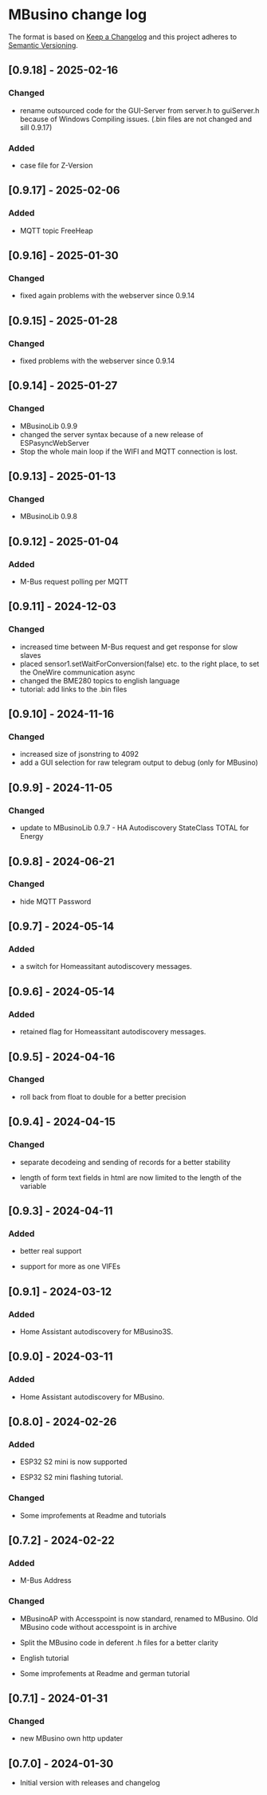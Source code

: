 # MBusino change log

The format is based on [Keep a Changelog](http://keepachangelog.com/)
and this project adheres to [Semantic Versioning](http://semver.org/).


## [0.9.18] - 2025-02-16

### Changed

- rename outsourced code for the GUI-Server from server.h to guiServer.h because of Windows Compiling issues. (.bin files are not changed and sill 0.9.17)

### Added

- case file for Z-Version

## [0.9.17] - 2025-02-06

### Added

- MQTT topic FreeHeap

## [0.9.16] - 2025-01-30

### Changed

- fixed again problems with the webserver since 0.9.14

## [0.9.15] - 2025-01-28

### Changed

- fixed problems with the webserver since 0.9.14

## [0.9.14] - 2025-01-27

### Changed

- MBusinoLib 0.9.9
- changed the server syntax because of a new release of ESPasyncWebServer 
- Stop the whole main loop if the WIFI and MQTT connection is lost.

## [0.9.13] - 2025-01-13

### Changed

- MBusinoLib 0.9.8

## [0.9.12] - 2025-01-04

### Added

- M-Bus request polling per MQTT

## [0.9.11] - 2024-12-03

### Changed

- increased time between M-Bus request and get response for slow slaves 
- placed sensor1.setWaitForConversion(false) etc. to the right place, to set the OneWire communication async
- changed the BME280 topics to english language
- tutorial: add links to the .bin files

## [0.9.10] - 2024-11-16

### Changed

- increased size of jsonstring to 4092 
- add a GUI selection for raw telegram output to debug (only for MBusino)

## [0.9.9] - 2024-11-05

### Changed

- update to MBusinoLib 0.9.7 - HA Autodiscovery StateClass TOTAL for Energy

## [0.9.8] - 2024-06-21

### Changed

- hide MQTT Password

## [0.9.7] - 2024-05-14

### Added

- a switch for Homeassitant autodiscovery messages.

## [0.9.6] - 2024-05-14

### Added

- retained flag for Homeassitant autodiscovery messages.


## [0.9.5] - 2024-04-16

### Changed

- roll back from float to double for a better precision

## [0.9.4] - 2024-04-15

### Changed

- separate decodeing and sending of records for a better stability

- length of form text fields in html are now limited to the length of the variable

## [0.9.3] - 2024-04-11

### Added

- better real support

- support for more as one VIFEs

## [0.9.1] - 2024-03-12

### Added

- Home Assistant autodiscovery for MBusino3S. 

## [0.9.0] - 2024-03-11

### Added

- Home Assistant autodiscovery for MBusino. 


## [0.8.0] - 2024-02-26

### Added

- ESP32 S2 mini is now supported

- ESP32 S2 mini flashing tutorial.

### Changed

- Some improfements at Readme and tutorials

## [0.7.2] - 2024-02-22

### Added

- M-Bus Address

### Changed

- MBusinoAP with Accesspoint is now standard, renamed to MBusino. Old MBusino code without accesspoint is in archive

- Split the MBusino code in deferent .h files for a better clarity  

- English tutorial

- Some improfements at Readme and german tutorial

## [0.7.1] - 2024-01-31

### Changed

- new MBusino own http updater

## [0.7.0] - 2024-01-30
- Initial version with releases and changelog
